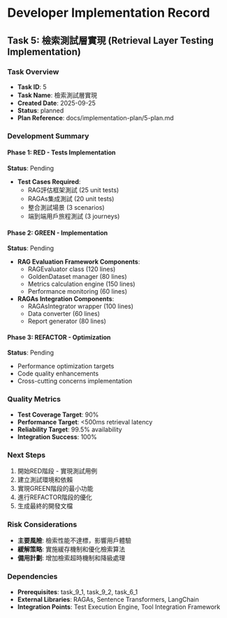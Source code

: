 # Developer Implementation Record

## Task 5: 檢索測試層實現 (Retrieval Layer Testing Implementation)

### Task Overview
- **Task ID**: 5
- **Task Name**: 檢索測試層實現
- **Created Date**: 2025-09-25
- **Status**: planned
- **Plan Reference**: docs/implementation-plan/5-plan.md

### Development Summary

#### Phase 1: RED - Tests Implementation
**Status**: Pending
- **Test Cases Required**:
  - RAG評估框架測試 (25 unit tests)
  - RAGAs集成測試 (20 unit tests)
  - 整合測試場景 (3 scenarios)
  - 端到端用戶旅程測試 (3 journeys)

#### Phase 2: GREEN - Implementation
**Status**: Pending
- **RAG Evaluation Framework Components**:
  - RAGEvaluator class (120 lines)
  - GoldenDataset manager (80 lines)
  - Metrics calculation engine (150 lines)
  - Performance monitoring (60 lines)
- **RAGAs Integration Components**:
  - RAGAsIntegrator wrapper (100 lines)
  - Data converter (60 lines)
  - Report generator (80 lines)

#### Phase 3: REFACTOR - Optimization
**Status**: Pending
- Performance optimization targets
- Code quality enhancements
- Cross-cutting concerns implementation

### Quality Metrics
- **Test Coverage Target**: 90%
- **Performance Target**: <500ms retrieval latency
- **Reliability Target**: 99.5% availability
- **Integration Success**: 100%

### Next Steps
1. 開始RED階段 - 實現測試用例
2. 建立測試環境和依賴
3. 實現GREEN階段的最小功能
4. 進行REFACTOR階段的優化
5. 生成最終的開發文檔

### Risk Considerations
- **主要風險**: 檢索性能不達標，影響用戶體驗
- **緩解策略**: 實施緩存機制和優化檢索算法
- **備用計劃**: 增加檢索超時機制和降級處理

### Dependencies
- **Prerequisites**: task_9_1, task_9_2, task_6_1
- **External Libraries**: RAGAs, Sentence Transformers, LangChain
- **Integration Points**: Test Execution Engine, Tool Integration Framework